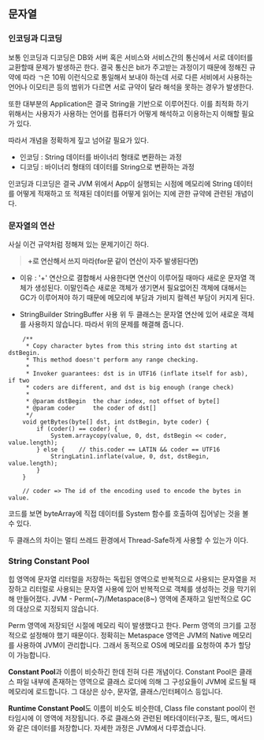 ## 문자열

### 인코딩과 디코딩

보통 인코딩과 디코딩은 DB와 서버 혹은 서비스와 서비스간의 통신에서 서로 데이터를 교환할때 문제가 발생하곤 한다. 결국 통신은 bit가 주고받는 과정이기 때문에 정해진 규약에 따라 ㄱ은 10뭐 이런식으로 통일해서 보내야 하는데 서로 다른 서비에서 사용하는 언어나 이모티콘 등의 범위가 다르면 서로 규약이 달라 해석을 못하는 경우가 발생한다.

또한 대부분의 Application은 결국 String을 기반으로 이루어진다. 이를 최적화 하기 위해서는 사용자가 사용하는 언어를 컴퓨터가 어떻게 해석하고 이용하는지 이해할 필요가 있다.

따라서 개념을 정확하게 짚고 넘어갈 필요가 있다.

- 인코딩 : String 데이터를 바이너리 형태로 변환하는 과정
- 디코딩 : 바이너리 형태의 데이터를 String으로 변환하는 과정

인코딩과 디코딩은 결국 JVM 위에서 App이 실행되는 시점에 메모리에 String 데이터를 어떻게 적재하고 또 적재된 데이터를 어떻게 읽어는 지에 관한 규약에 관련된 개념이다.

### 문자열의 연산

사실 이건 규약처럼 정해져 있는 문제기이긴 하다.

> **+로 연산해서 쓰지 마라(for문 같이 연산이 자주 발생된다면)**

- 이유 : '+' 연산으로 결합해서 사용한다면 연산이 이루어질 때마다 새로운 문자열 객체가 생성된다. 이말인즉슨 새로운 객체가 생기면서 필요없어진 객체에 대해서는 GC가 이루어져야 하기 때문에 메모리에 부담과 가비지 컬렉션 부담이 커지게 된다.

- StringBuilder StringBuffer 사용
위 두 클래스는 문자열 연산에 있어 새로운 객체를 사용하지 않습니다. 따라서 위의 문제를 해결해 줍니다. 
```
    /**
     * Copy character bytes from this string into dst starting at dstBegin.
     * This method doesn't perform any range checking.
     *
     * Invoker guarantees: dst is in UTF16 (inflate itself for asb), if two
     * coders are different, and dst is big enough (range check)
     *
     * @param dstBegin  the char index, not offset of byte[]
     * @param coder     the coder of dst[]
     */
    void getBytes(byte[] dst, int dstBegin, byte coder) {
        if (coder() == coder) {
            System.arraycopy(value, 0, dst, dstBegin << coder, value.length);
        } else {    // this.coder == LATIN && coder == UTF16
            StringLatin1.inflate(value, 0, dst, dstBegin, value.length);
        }
    }

    // coder => The id of the encoding used to encode the bytes in value.
```

코드를 보면 byteArray에 직접 데이터를 System 함수를 호출하여 집어넣는 것을 볼 수 있다.

두 클래스의 차이는 멀티 쓰레드 환경에서 Thread-Safe하게 사용할 수 있는가 이다.

### String Constant Pool

힙 영역에 문자열 리터럴을 저장하는 독립된 영역으로 반복적으로 사용되는 문자열을 저장하고 리터럴로 사용되는 문자열 사용에 있어 반복적으로 객체를 생성하는 것을 막기위해 만들어졌다. JVM - Perm(~7)/Metaspace(8~) 영역에 존재하고 일반적으로 GC의 대상으로 지정되지 않습니다.

Perm 영역에 저장되던 시절에 메모리 릭이 발생했다고 한다. Perm 영역의 크기를 고정적으로 설정해야 했기 때문이다. 정확히는 Metaspace 영역은 JVM의 Native 메모리를 사용하여 JVM이 관리합니다. 그래서 동적으로 OS에 메모리를 요청하여 추가 할당이 가능합니다.

**Constant Pool**과 이름이 비슷하긴 한데 전혀 다른 개념이다. Constant Pool은 클래스 파일 내부에 존재하는 영역으로 클래스 로더에 의해 그 구성요들이 JVM에 로드될 때 메모리에 로드합니다. 그 대상은 상수, 문자열, 클래스/인터페이스 등입니다.

**Runtime Constant Pool**도 이름이 비슷도 비슷한데, Class file constant pool이 런타임시에 이 영역에 저장됩니다. 주로 클래스와 관련된 메타데이터(구조, 필드, 메서드)와 같은 데이터를 저장합니다. 자세한 과정은 JVM에서 다루겠습니다.